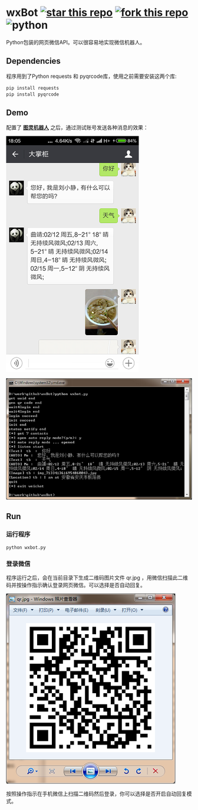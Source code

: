 # wxBot [![star this repo](http://github-svg-buttons.herokuapp.com/star.svg?user=liuwons&repo=wxBot&style=flat&background=1081C1)](http://github.com/liuwons/wxBot) [![fork this repo](http://github-svg-buttons.herokuapp.com/fork.svg?user=liuwons&repo=wxBot&style=flat&background=1081C1)](http://github.com/liuwons/wxBot/fork) ![python](https://img.shields.io/badge/python-2.7-ff69b4.svg)

Python包装的网页微信API。可以很容易地实现微信机器人。

## Dependencies
程序用到了Python requests 和 pyqrcode库，使用之前需要安装这两个库:

```bash
pip install requests
pip install pyqrcode
```

## Demo
配置了 **[图灵机器人](http://www.tuling123.com/)** 之后，通过测试账号发送各种消息的效果：

![向机器人发送消息](img/send_msg.png)

![后台](img/backfront.jpg)


## Run
### 运行程序

``` bash
python wxbot.py
```

### 登录微信

程序运行之后，会在当前目录下生成二维码图片文件 qr.jpg ，用微信扫描此二维码并按操作指示确认登录网页微信。可以选择是否自动回复。


![1](img/1.png)

按照操作指示在手机微信上扫描二维码然后登录，你可以选择是否开启自动回复模式。
